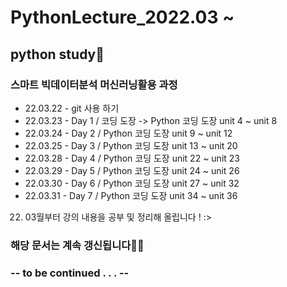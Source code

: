 # PythonLecture_2022.03 ~
## python study👀
### 스마트 빅데이터분석 머신러닝활용 과정

- 22.03.22 - git 사용 하기
- 22.03.23 - Day 1 / 코딩 도장 -> Python 코딩 도장 unit 4 ~ unit 8
- 22.03.24 - Day 2 / Python 코딩 도장 unit 9 ~ unit 12
- 22.03.25 - Day 3 / Python 코딩 도장 unit 13 ~ unit 20
- 22.03.28 - Day 4 / Python 코딩 도장 unit 22 ~ unit 23
- 22.03.29 - Day 5 / Python 코딩 도장 unit 24 ~ unit 26
- 22.03.30 - Day 6 / Python 코딩 도장 unit 27 ~ unit 32
- 22.03.31 - Day 7 / Python 코딩 도장 unit 34 ~ unit 36   

   

22. 03월부터 강의 내용을 공부 및 정리해 올립니다 ! :>

### 해당 문서는 계속 갱신됩니다🤸‍♀️
### -- to be continued . . . --
